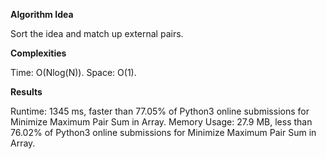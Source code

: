 **Algorithm Idea**

Sort the idea and match up external pairs. 

**Complexities**

Time: O(Nlog(N)).
Space: O(1).

**Results**

Runtime: 1345 ms, faster than 77.05% of Python3 online submissions for Minimize Maximum Pair Sum in Array.
Memory Usage: 27.9 MB, less than 76.02% of Python3 online submissions for Minimize Maximum Pair Sum in Array.
